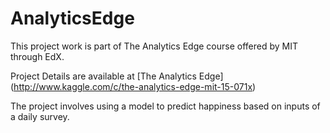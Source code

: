 # AnalyticsEdge
This project work is part of The Analytics Edge course offered by MIT through EdX.

Project Details are available at [The Analytics Edge] (http://www.kaggle.com/c/the-analytics-edge-mit-15-071x)

The project involves using a model to predict happiness based on inputs of a daily survey.
